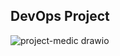 ## DevOps Project  

![project-medic drawio](https://github.com/Osamah999/DevOps-Project/assets/79145466/f926ec6e-50ef-40b3-9e41-351c6f5b2754)
